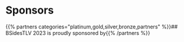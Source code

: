 <!-- ---
title: Sponsors
menu:
  main:
    weight: 70
--- -->

# Sponsors

<!-- We are happy to engage with you again this year as we are kicking off the 2023 edition of BSidesTLV.

Our venue is the Smolarz Auditorium in Tel Aviv University and will be able to host up to 1200 people in a big, wonderful, and air-conditioned space.

Our event takes place during [Tel Aviv University’s Cyber Week](https://cyberweek.tau.ac.il/).
Please reach out to [sponsors@bsidestlv.com](mailto:sponsors@bsidestlv.com) for setting up a call for more details! -->

{{% partners categories="platinum,gold,silver,bronze,partners" %}}## BSidesTLV 2023 is proudly sponsored by{{% /partners %}} 
